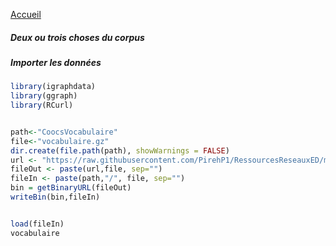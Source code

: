 
[Accueil](https://github.com/PirehP1/RessourcesReseauxED/blob/master/README.md)

##### Deux ou trois choses du corpus

##### Importer les données 
```R
library(igraphdata)
library(ggraph)
library(RCurl)


path<-"CoocsVocabulaire"
file<-"vocabulaire.gz"
dir.create(file.path(path), showWarnings = FALSE)
url <- "https://raw.githubusercontent.com/PirehP1/RessourcesReseauxED/master/data/"
fileOut <- paste(url,file, sep="")
fileIn <- paste(path,"/", file, sep="")
bin = getBinaryURL(fileOut) 
writeBin(bin,fileIn)  


load(fileIn)
vocabulaire
```
